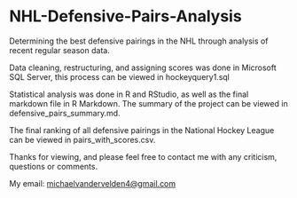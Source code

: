 # NHL-Defensive-Pairs-Analysis
Determining the best defensive pairings in the NHL through analysis of recent regular season data. 

Data cleaning, restructuring, and assigning scores was done in Microsoft SQL Server, this process can be viewed in hockeyquery1.sql

Statistical analysis was done in R and RStudio, as well as the final markdown file in R Markdown. The summary of the project can be viewed
in defensive_pairs_summary.md. 

The final ranking of all defensive pairings in the National Hockey League can be viewed in pairs_with_scores.csv. 

Thanks for viewing, and please feel free to contact me with any criticism, questions or comments.

My email: michaelvandervelden4@gmail.com
